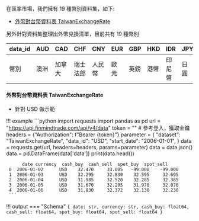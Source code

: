 在匯率市場，我們擁有 19 種幣別資料集，如下: 

- [外幣對台幣資料表 TaiwanExchangeRate](https://finmind.github.io/tutor/InterestRate/#taiwanexchangerate)

另外針對資料集整理出外幣兌換清單，目前共有 19 種幣別

| data_id 	| AUD  	| CAD    	| CHF      	| CNY    	| EUR  	| GBP  	| HKD  	| IDR    	| JPY  	| KRW  	| MYR    	| NZD  	| PHP      	| SEK    	| SGD      	| THB  	| USD  	| VND    	| ZAR    	|
|---------	|------	|--------	|----------	|--------	|------	|------	|------	|--------	|------	|------	|--------	|------	|----------	|--------	|----------	|------	|------	|--------	|--------	|
| 幣別    	| 澳洲 	| 加拿大 	| 瑞士法郎 	| 人民幣 	| 歐元 	| 英鎊 	| 港幣 	| 印尼幣 	| 日圓 	| 韓元 	| 馬來幣 	| 紐元 	| 菲國比索 	| 瑞典幣 	| 新加坡幣 	| 泰幣 	| 美金 	| 越南盾 	| 南非幣 	|


#### 外幣對台幣資料表 TaiwanExchangeRate

- 針對 USD 做示範

!!! example
     ```python
     import requests
     import pandas as pd
     url = "https://api.finmindtrade.com/api/v4/data"
     token = "" # 參考登入，獲取金鑰
     headers = {"Authorization": f"Bearer {token}"}
     parameter = {
          "dataset": "TaiwanExchangeRate",
          "data_id": "USD",
          "start_date": "2006-01-01",
     }
     data = requests.get(url, headers=headers, params=parameter)
     data = data.json()
     data = pd.DataFrame(data['data'])
     print(data.head())

          date currency  cash_buy  cash_sell  spot_buy  spot_sell
     0  2006-01-02      USD    32.470     33.005   -99.000    -99.000
     1  2006-01-03      USD    32.295     32.830    32.595     32.695
     2  2006-01-04      USD    31.985     32.520    32.285     32.385
     3  2006-01-05      USD    31.670     32.205    31.970     32.070
     4  2006-01-06      USD    31.830     32.372    32.130     32.230
     ```
!!! output
    === "Schema"
        ```
        {
            date: str,
            currency: str,
            cash_buy: float64,
            cash_sell: float64,
            spot_buy: float64,
            spot_sell: float64
        }
        ```